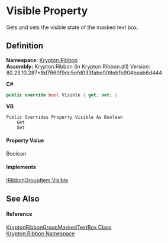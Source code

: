 # Visible Property


Gets and sets the visible state of the masked text box.



## Definition
**Namespace:** <a href="1e9bc734-cff9-e9b8-f013-94cdac669794.md">Krypton.Ribbon</a>  
**Assembly:** Krypton.Ribbon (in Krypton.Ribbon.dll) Version: 80.23.10.287+8d7660f9dc5efd033fabe008ebfb904beab6d444

**C#**
``` C#
public override bool Visible { get; set; }
```
**VB**
``` VB
Public Overrides Property Visible As Boolean
	Get
	Set
```



#### Property Value
Boolean

#### Implements
<a href="d5845068-9134-ddf0-251b-6109a033fb9f.md">IRibbonGroupItem.Visible</a>  


## See Also


#### Reference
<a href="48941fdd-6b47-4cf0-44b4-279bc59efe6a.md">KryptonRibbonGroupMaskedTextBox Class</a>  
<a href="1e9bc734-cff9-e9b8-f013-94cdac669794.md">Krypton.Ribbon Namespace</a>  
